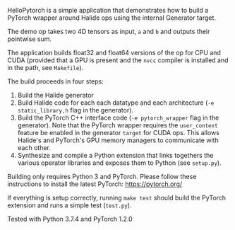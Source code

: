 HelloPytorch is a simple application that demonstrates how to build a
PyTorch wrapper around Halide ops using the internal Generator target.

The demo op takes two 4D tensors as input, `a` and `b` and outputs their
pointwise sum.

The application builds float32 and float64 versions of the op for CPU and CUDA
(provided that a GPU is present and the `nvcc` compiler is installed and in the
path, see `Makefile`).

The build proceeds in four steps:
1. Build the Halide generator
2. Build Halide code for each each datatype and each architecture (`-e
   static_library,h` flag in the generator).
3. Build the PyTorch C++ interface code (`-e pytorch_wrapper` flag in the
   generator). Note that the PyTorch wrapper requires the `user_context`
   feature be enabled in the generator `target` for CUDA ops. This allows Halide's and
   PyTorch's GPU memory managers to communicate with each other.
4. Synthesize and compile a Python extension that links togethers the various
   operator libraries and exposes them to Python (see `setup.py`).

Building only requires Python 3 and PyTorch. Please follow these instructions to
install the latest PyTorch:
    https://pytorch.org/

If everything is setup correctly, running `make test` should build the PyTorch
extension and runs a simple test (`test.py`).

Tested with Python 3.7.4 and PyTorch 1.2.0
